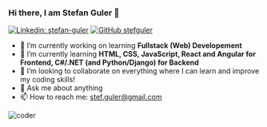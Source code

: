 ### Hi there, I am Stefan Guler :call_me_hand:

[![Linkedin: stefan-guler](https://img.shields.io/badge/-stefanguler-blue?style=flat-square&logo=Linkedin&logoColor=white&link=https://www.linkedin.com/in/stefan-guler/)](https://www.linkedin.com/in/stefan-guler/) [![GitHub stefguler](https://img.shields.io/github/followers/stefguler?label=follow%20me%21&style=social)](https://github.com/stefguler)

- 🔭 I’m currently working on learning **Fullstack (Web) Developement**
- 🌱 I’m currently learning **HTML, CSS, JavaScript, React and Angular for Frontend,  C#/.NET (and Python/Django) for Backend**
- 👯 I’m looking to collaborate on everything where I can learn and improve my coding skills!
- 💬 Ask me about anything
- 📫 How to reach me: stef.guler@gmail.com

![coder](https://media.tenor.com/GfSX-u7VGM4AAAAC/coding.gif)
